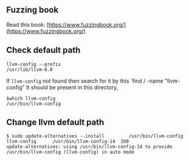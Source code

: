 ## Fuzzing book
Read this book: [https://www.fuzzingbook.org/](https://www.fuzzingbook.org/)

## Check default path
```
llvm-config --prefix
/usr/lib/llvm-6.0
```
If `llvm-config` not found then search for it by this `find / -name "llvm-config"
It should be present in this directory,
```
$which llvm-config
/usr/bin/llvm-config
```

## Change llvm default path
```
$ sudo update-alternatives --install         /usr/bin/llvm-config       llvm-config      /usr/bin/llvm-config-14  200
update-alternatives: using /usr/bin/llvm-config-14 to provide /usr/bin/llvm-config (llvm-config) in auto mode
```
